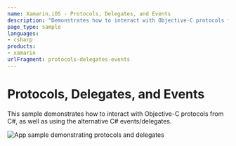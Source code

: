 ```yaml
---
name: Xamarin.iOS - Protocols, Delegates, and Events
description: "Demonstrates how to interact with Objective-C protocols from C#, as well as using the alternative C# events/delegates"
page_type: sample
languages:
- csharp
products:
- xamarin
urlFragment: protocols-delegates-events
---
```

# Protocols, Delegates, and Events

This sample demonstrates how to interact with Objective-C protocols
from C#, as well as using the alternative C# events/delegates.

![App sample demonstrating protocols and delegates](Screenshots/ProtocolsDelegatesEventswithAppOutput.png)
